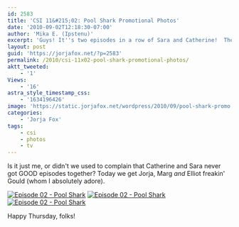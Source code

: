 ```yaml
---
id: 2583
title: 'CSI 11&#215;02: Pool Shark Promotional Photos'
date: '2010-09-02T12:18:30-07:00'
author: 'Mika E. (Ipstenu)'
excerpt: 'Guys! It''s two episodes in a row of Sara and Catherine!  The photos aren''t very spoilery.'
layout: post
guid: 'https://jorjafox.net/?p=2583'
permalink: /2010/csi-11x02-pool-shark-promotional-photos/
aktt_tweeted:
    - '1'
Views:
    - '16'
astra_style_timestamp_css:
    - '1634196426'
image: 'https://static.jorjafox.net/wordpress/2010/09/pool-shark-promo.jpg'
categories:
    - 'Jorja Fox'
tags:
    - csi
    - photos
    - tv
---
```


Is it just me, or didn't we used to complain that Catherine and Sara never got GOOD episodes together?  Today we get Jorja, Marg <em>and</em> Elliot freakin' Gould (whom I absolutely adore).

<a href="https://jorjafox.net/gallery/tv/csi/pub/s11/stills/1102-poolshark002.jpg"><img class="ZenphotoPress_thumb " alt="Episode 02 - Pool Shark" title="Episode 02 - Pool Shark" src="https://jorjafox.net/gallery/cache/tv/csi/pub/s11/stills/1102-poolshark002_200_cw200_ch200_thumb.jpg"  /></a> <a href="https://jorjafox.net/gallery/tv/csi/pub/s11/stills/1102-poolshark003.jpg"><img class="ZenphotoPress_thumb " alt="Episode 02 - Pool Shark" title="Episode 02 - Pool Shark" src="https://jorjafox.net/gallery/cache/tv/csi/pub/s11/stills/1102-poolshark003_200_cw200_ch200_thumb.jpg"  /></a> <a href="https://jorjafox.net/gallery/tv/csi/pub/s11/stills/1102-poolshark001.jpg"><img class="ZenphotoPress_thumb " alt="Episode 02 - Pool Shark" title="Episode 02 - Pool Shark" src="https://jorjafox.net/gallery/cache/tv/csi/pub/s11/stills/1102-poolshark001_200_cw200_ch200_thumb.jpg"  /></a>

Happy Thursday, folks!
